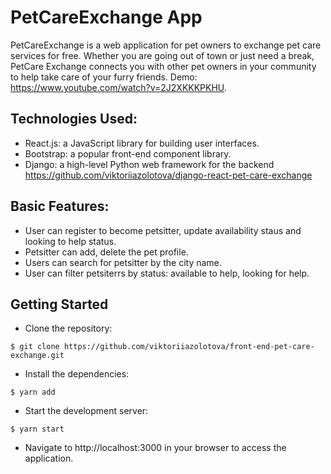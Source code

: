 # PetCareExchange App

PetCareExchange is a web application for pet owners to exchange pet care services for free.
Whether you are going out of town or just need a break, PetCare Exchange connects you with other pet owners in your community to help take care of your furry friends. Demo: https://www.youtube.com/watch?v=2J2XKKKPKHU.

## Technologies Used:

- React.js: a JavaScript library for building user interfaces.
- Bootstrap: a popular front-end component library.
- Django: a high-level Python web framework for the backend https://github.com/viktoriiazolotova/django-react-pet-care-exchange

## Basic Features:

- User can register to become petsitter, update availability staus and looking to help status.
- Petsitter can add, delete the pet profile.
- Users can search for petsitter by the city name.
- User can filter petsiterrs by status: available to help, looking for help.


## Getting Started

- Clone the repository:
```
$ git clone https://github.com/viktoriiazolotova/front-end-pet-care-exchange.git
```
- Install the dependencies:
```
$ yarn add
```
- Start the development server:
```
$ yarn start
```
- Navigate to http://localhost:3000 in your browser to access the application.
    

   








